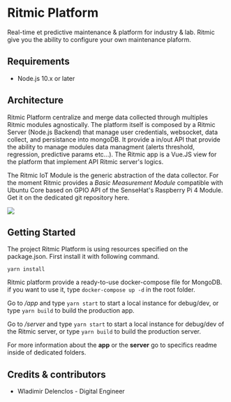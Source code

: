 # Ritmic Platform
Real-time et predictive maintenance &amp; platform for industry & lab.
Ritmic give you the ability to configure your own maintenance plaform. 

## Requirements

- Node.js 10.x or later

## Architecture

Ritmic Platform centralize and merge data collected through multiples Ritmic modules agnostically. The platform itself is composed by a Ritmic Server (Node.js Backend) that manage user credentials, websocket, data collect, and persistance into mongoDB. It provide a in/out API that provide the ability to manage modules data managment (alerts threshold, regression, predictive params etc...). The Ritmic app is a Vue.JS view for the platform that implement API Ritmic server's logics.

The Ritmic IoT Module is the generic abstraction of the data collector. For the moment Ritmic provides a *Basic Measurement Module* compatible with Ubuntu Core based on GPIO API of the SenseHat's Raspberry Pi 4 Module. Get it on the dedicated git repository here.

[![](https://lh3.googleusercontent.com/goDif8qWkk-Oud0O3gnQGky65GAz1zV86WLJNsyZIop2InY7fAgjskNpAhf4i9VcH5VgljN_PIBWuKHUFbWT=w2880-h1428)](https://lh3.googleusercontent.com/goDif8qWkk-Oud0O3gnQGky65GAz1zV86WLJNsyZIop2InY7fAgjskNpAhf4i9VcH5VgljN_PIBWuKHUFbWT=w2880-h1428)

## Getting Started

The project Ritmic Platform is using resources specified on the package.json. First install it with following command.

    yarn install

Ritmic platform provide a ready-to-use docker-compose file for MongoDB. if you want to use it, type `docker-compose up -d` in the root folder. 

Go to */app* and type ``yarn start`` to start a local instance for debug/dev, or type ``yarn build`` to build the production app.

Go to */server* and type ``yarn start`` to start a local instance for debug/dev of the Ritmic server, or type ``yarn build`` to build the production server.

For more information about the **app** or the **server** go to specifics readme inside of dedicated folders. 

## Credits & contributors
- Wladimir Delenclos - Digital Engineer